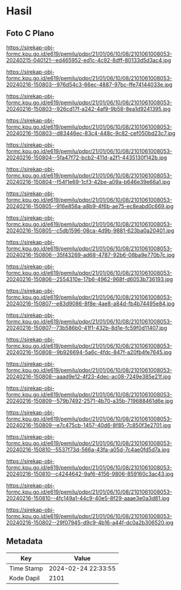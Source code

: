 # Hasil

## Foto C Plano

https://sirekap-obj-formc.kpu.go.id/e619/pemilu/pdpr/21/01/06/10/08/2101061008053-20240215-040121--ed465952-ed1c-4c92-8dff-80133d5d3ac4.jpg

https://sirekap-obj-formc.kpu.go.id/e619/pemilu/pdpr/21/01/06/10/08/2101061008053-20240216-150803--976d54c3-66ec-4887-97bc-ffe74144033e.jpg

https://sirekap-obj-formc.kpu.go.id/e619/pemilu/pdpr/21/01/06/10/08/2101061008053-20240216-150803--926cd17f-a242-4af9-9b58-8ea1d9241395.jpg

https://sirekap-obj-formc.kpu.go.id/e619/pemilu/pdpr/21/01/06/10/08/2101061008053-20240216-150803--d83446ec-83c4-448c-9c82-cef050bd23c7.jpg

https://sirekap-obj-formc.kpu.go.id/e619/pemilu/pdpr/21/01/06/10/08/2101061008053-20240216-150804--5fa47f72-bcb2-411d-a2f1-4435130f142b.jpg

https://sirekap-obj-formc.kpu.go.id/e619/pemilu/pdpr/21/01/06/10/08/2101061008053-20240216-150804--f54f1e69-1cf3-42be-a09a-b646e39e66a1.jpg

https://sirekap-obj-formc.kpu.go.id/e619/pemilu/pdpr/21/01/06/10/08/2101061008053-20240216-150805--916e856a-a8b9-4f6b-ae75-ec8eabd0c669.jpg

https://sirekap-obj-formc.kpu.go.id/e619/pemilu/pdpr/21/01/06/10/08/2101061008053-20240216-150805--c5db1596-08ca-4d9b-9881-623ba0a20401.jpg

https://sirekap-obj-formc.kpu.go.id/e619/pemilu/pdpr/21/01/06/10/08/2101061008053-20240216-150806--35f43269-ad68-4787-92b6-08ba9e770b7c.jpg

https://sirekap-obj-formc.kpu.go.id/e619/pemilu/pdpr/21/01/06/10/08/2101061008053-20240216-150806--2554310e-17b6-4962-968f-d6053b736193.jpg

https://sirekap-obj-formc.kpu.go.id/e619/pemilu/pdpr/21/01/06/10/08/2101061008053-20240216-150807--e83d9086-8f8e-4ae8-a84d-fb4b74495e84.jpg

https://sirekap-obj-formc.kpu.go.id/e619/pemilu/pdpr/21/01/06/10/08/2101061008053-20240216-150807--73b586b0-41f1-432b-8d1e-fc59f0d11407.jpg

https://sirekap-obj-formc.kpu.go.id/e619/pemilu/pdpr/21/01/06/10/08/2101061008053-20240216-150808--9b926694-5a6c-4fdc-847f-a20fb4fe7645.jpg

https://sirekap-obj-formc.kpu.go.id/e619/pemilu/pdpr/21/01/06/10/08/2101061008053-20240216-150808--aaad9e12-4f23-4dec-ac08-7249e385e21f.jpg

https://sirekap-obj-formc.kpu.go.id/e619/pemilu/pdpr/21/01/06/10/08/2101061008053-20240216-150809--579b7492-2571-4b70-a35b-719688461d6e.jpg

https://sirekap-obj-formc.kpu.go.id/e619/pemilu/pdpr/21/01/06/10/08/2101061008053-20240216-150809--e7c475cb-1457-40d6-8f85-7c850f3e2701.jpg

https://sirekap-obj-formc.kpu.go.id/e619/pemilu/pdpr/21/01/06/10/08/2101061008053-20240216-150810--5537f73d-566a-43fa-a05d-7c4ae0fd5d7a.jpg

https://sirekap-obj-formc.kpu.go.id/e619/pemilu/pdpr/21/01/06/10/08/2101061008053-20240216-150810--c4244642-9af6-4156-9806-859160c3ac43.jpg

https://sirekap-obj-formc.kpu.go.id/e619/pemilu/pdpr/21/01/06/10/08/2101061008053-20240216-150810--4fc149a1-44c9-40e5-8f29-aaae3e0a3d81.jpg

https://sirekap-obj-formc.kpu.go.id/e619/pemilu/pdpr/21/01/06/10/08/2101061008053-20240216-150802--29f07945-d9c9-4b16-a44f-dc0a2b306520.jpg


## Metadata

| Key        | Value               |
| ---------- | ------------------- |
| Time Stamp | 2024-02-24 22:33:55 |
| Kode Dapil | 2101                |



